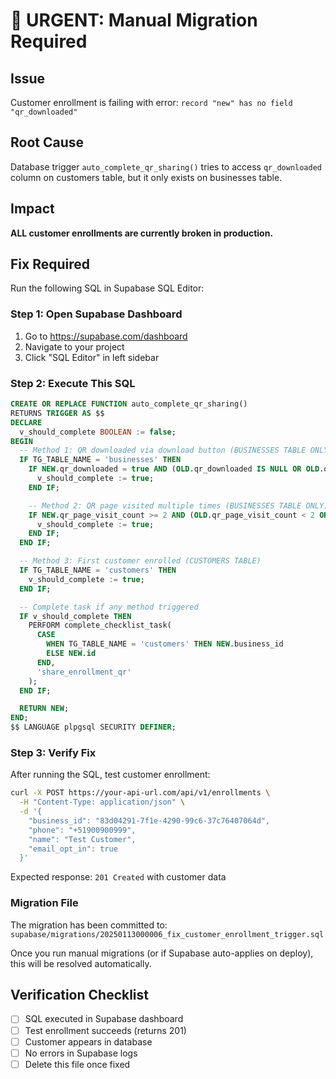 # 🚨 URGENT: Manual Migration Required

## Issue
Customer enrollment is failing with error: `record "new" has no field "qr_downloaded"`

## Root Cause
Database trigger `auto_complete_qr_sharing()` tries to access `qr_downloaded` column on customers table, but it only exists on businesses table.

## Impact
**ALL customer enrollments are currently broken in production.**

## Fix Required
Run the following SQL in Supabase SQL Editor:

### Step 1: Open Supabase Dashboard
1. Go to https://supabase.com/dashboard
2. Navigate to your project
3. Click "SQL Editor" in left sidebar

### Step 2: Execute This SQL

```sql
CREATE OR REPLACE FUNCTION auto_complete_qr_sharing()
RETURNS TRIGGER AS $$
DECLARE
  v_should_complete BOOLEAN := false;
BEGIN
  -- Method 1: QR downloaded via download button (BUSINESSES TABLE ONLY)
  IF TG_TABLE_NAME = 'businesses' THEN
    IF NEW.qr_downloaded = true AND (OLD.qr_downloaded IS NULL OR OLD.qr_downloaded = false) THEN
      v_should_complete := true;
    END IF;

    -- Method 2: QR page visited multiple times (BUSINESSES TABLE ONLY)
    IF NEW.qr_page_visit_count >= 2 AND (OLD.qr_page_visit_count < 2 OR OLD.qr_page_visit_count IS NULL) THEN
      v_should_complete := true;
    END IF;
  END IF;

  -- Method 3: First customer enrolled (CUSTOMERS TABLE)
  IF TG_TABLE_NAME = 'customers' THEN
    v_should_complete := true;
  END IF;

  -- Complete task if any method triggered
  IF v_should_complete THEN
    PERFORM complete_checklist_task(
      CASE
        WHEN TG_TABLE_NAME = 'customers' THEN NEW.business_id
        ELSE NEW.id
      END,
      'share_enrollment_qr'
    );
  END IF;

  RETURN NEW;
END;
$$ LANGUAGE plpgsql SECURITY DEFINER;
```

### Step 3: Verify Fix
After running the SQL, test customer enrollment:

```bash
curl -X POST https://your-api-url.com/api/v1/enrollments \
  -H "Content-Type: application/json" \
  -d '{
    "business_id": "83d04291-7f1e-4290-99c6-37c76407064d",
    "phone": "+51900900999",
    "name": "Test Customer",
    "email_opt_in": true
  }'
```

Expected response: `201 Created` with customer data

### Migration File
The migration has been committed to: `supabase/migrations/20250113000006_fix_customer_enrollment_trigger.sql`

Once you run manual migrations (or if Supabase auto-applies on deploy), this will be resolved automatically.

## Verification Checklist
- [ ] SQL executed in Supabase dashboard
- [ ] Test enrollment succeeds (returns 201)
- [ ] Customer appears in database
- [ ] No errors in Supabase logs
- [ ] Delete this file once fixed
